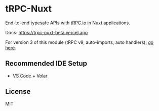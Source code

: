 # tRPC-Nuxt

End-to-end typesafe APIs with [tRPC.io](https://trpc.io/) in Nuxt applications.

Docs: https://trpc-nuxt-beta.vercel.app

For version 3 of this module (tRPC v9, auto-imports, auto handlers), [go here](https://github.com/wobsoriano/trpc-nuxt/tree/v3).

## Recommended IDE Setup

- [VS Code](https://code.visualstudio.com/) + [Volar](https://marketplace.visualstudio.com/items?itemName=Vue.volar)

## License

MIT
